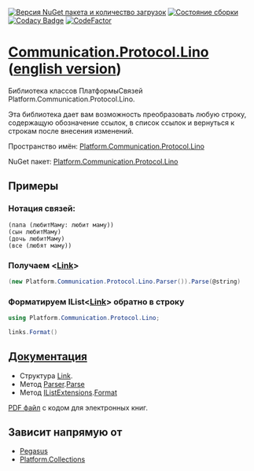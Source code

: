 ﻿[![Версия NuGet пакета и количество загрузок](https://buildstats.info/nuget/Platform.Communication.Protocol.Lino)](https://www.nuget.org/packages/Platform.Communication.Protocol.Lino)
[![Состояние сборки](https://github.com/linksplatform/Communication.Protocol.Lino/workflows/CD/badge.svg)](https://github.com/linksplatform/Communication.Protocol.Lino/actions?workflow=CD)
[![Codacy Badge](https://api.codacy.com/project/badge/Grade/c25f708dc08b4f7e8d96c671378bb1ad)](https://app.codacy.com/app/drakonard/Communication.Protocol.Lino?utm_source=github.com&utm_medium=referral&utm_content=linksplatform/Communication.Protocol.Lino&utm_campaign=Badge_Grade_Dashboard)
[![CodeFactor](https://www.codefactor.io/repository/github/linksplatform/Communication.Protocol.Lino/badge)](https://www.codefactor.io/repository/github/linksplatform/Communication.Protocol.Lino)

# [Communication.Protocol.Lino](https://github.com/linksplatform/Communication.Protocol.Lino) ([english version](README.md))
Библиотека классов ПлатформыСвязей Platform.Communication.Protocol.Lino.

Эта библиотека дает вам возможность преобразовать любую строку, содержащую обозначение ссылок, в список ссылок и вернуться к строкам после внесения изменений.

Пространство имён: [Platform.Communication.Protocol.Lino](https://linksplatform.github.io/Communication.Protocol.Lino/api/Platform.Communication.Protocol.Lino.html)

NuGet пакет: [Platform.Communication.Protocol.Lino](https://www.nuget.org/packages/Platform.Communication.Protocol.Lino)

## Примеры
### Нотация связей:
```
(папа (любитМаму: любит маму))
(сын любитМаму)
(дочь любитМаму)
(все (любят маму))
```
### Получаем \<[Link](https://linksplatform.github.io/Communication.Protocol.Lino/api/Platform.Communication.Protocol.Lino.Link.html)\>
```C#
(new Platform.Communication.Protocol.Lino.Parser()).Parse(@string)
```
### Форматируем IList\<[Link](https://linksplatform.github.io/Communication.Protocol.Lino/api/Platform.Communication.Protocol.Lino.Link.html)\> обратно в строку
```C#
using Platform.Communication.Protocol.Lino;
```
```C#
links.Format()
```

## [Документация](https://linksplatform.github.io/Communication.Protocol.Lino)
*   Структура [Link](https://linksplatform.github.io/Communication.Protocol.Lino/api/Platform.Communication.Protocol.Lino.Link.html).
*	Метод [Parser](https://linksplatform.github.io/Communication.Protocol.Lino/api/Platform.Communication.Protocol.Lino.Parser.html).[Parse](https://linksplatform.github.io/Communication.Protocol.Lino/api/Platform.Communication.Protocol.Lino.Parser.html#Platform_Communication_Protocol_Lino_Parser_Parse_System_String_System_String_)
*   Метод [IListExtensions](https://linksplatform.github.io/Communication.Protocol.Lino/api/Platform.Communication.Protocol.Lino.IListExtensions.html).[Format](https://linksplatform.github.io/Communication.Protocol.Lino/api/Platform.Communication.Protocol.Lino.IListExtensions.html#Platform_Communication_Protocol_Lino_IListExtensions_Format_System_Collections_Generic_IList_Platform_Communication_Protocol_Lino_Link__)

[PDF файл](https://linksplatform.github.io/Communication.Protocol.Lino/Platform.Communication.Protocol.Lino.pdf) с кодом для электронных книг.

## Зависит напрямую от
*   [Pegasus](https://github.com/otac0n/Pegasus)
*   [Platform.Collections](https://github.com/linksplatform/Collections)
